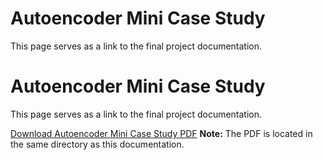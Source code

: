 # Autoencoder Mini Case Study

This page serves as a link to the final project documentation.

# Autoencoder Mini Case Study

This page serves as a link to the final project documentation.

[Download Autoencoder Mini Case Study PDF](Autoencoder_MiniCaseStudy.pdf)
**Note:** The PDF is located in the same directory as this documentation.